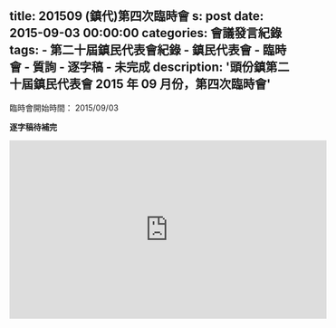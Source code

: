title: 201509 (鎮代)第四次臨時會
s: post
date: 2015-09-03 00:00:00
categories: 會議發言紀錄
tags:
    - 第二十屆鎮民代表會紀錄
    - 鎮民代表會
    - 臨時會
    - 質詢
    - 逐字稿
    - 未完成
description: '頭份鎮第二十屆鎮民代表會 2015 年 09 月份，第四次臨時會'
---

<style>
.hint {
    color: #BBB;
}
.li {
    color: #088A85;
}

.district {
    color: #8A2908;
}

.representative {
    color: #D7DF01;
}
</style>

臨時會開始時間： 2015/09/03

**逐字稿待補完**

<iframe width="560" height="315" src="https://www.youtube.com/embed/QzIZfMVDOmI" frameborder="0" allow="autoplay; encrypted-media" allowfullscreen></iframe>
